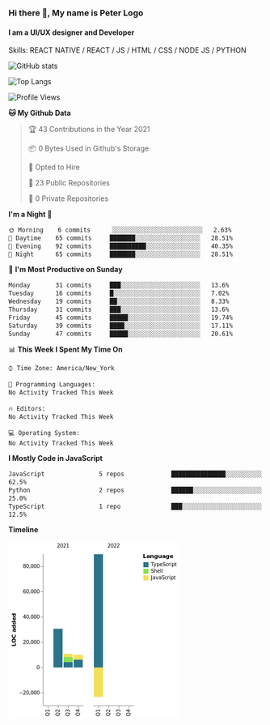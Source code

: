 ### Hi there 👋, My name is Peter Logo
#### I am a UI/UX designer and Developer
Skills: REACT NATIVE / REACT / JS / HTML / CSS / NODE JS / PYTHON

![GitHub stats](https://github-readme-stats.vercel.app/api?username=peterlogo&show_icons=true&count_private=true&theme=dark)

![Top Langs](https://github-readme-stats.vercel.app/api/top-langs/?username=peterlogo&theme=dark&layout=compact)

<!--START_SECTION:waka-->
![Profile Views](http://img.shields.io/badge/Profile%20Views-2-blue)

**🐱 My Github Data** 

> 🏆 43 Contributions in the Year 2021
 > 
> 📦 0 Bytes Used in Github's Storage 
 > 
> 💼 Opted to Hire
 > 
> 📜 23 Public Repositories 
 > 
> 🔑 0 Private Repositories  
 > 
**I'm a Night 🦉** 

```text
🌞 Morning    6 commits      ░░░░░░░░░░░░░░░░░░░░░░░░░   2.63% 
🌆 Daytime    65 commits     ███████░░░░░░░░░░░░░░░░░░   28.51% 
🌃 Evening    92 commits     ██████████░░░░░░░░░░░░░░░   40.35% 
🌙 Night      65 commits     ███████░░░░░░░░░░░░░░░░░░   28.51%

```
📅 **I'm Most Productive on Sunday** 

```text
Monday       31 commits     ███░░░░░░░░░░░░░░░░░░░░░░   13.6% 
Tuesday      16 commits     █░░░░░░░░░░░░░░░░░░░░░░░░   7.02% 
Wednesday    19 commits     ██░░░░░░░░░░░░░░░░░░░░░░░   8.33% 
Thursday     31 commits     ███░░░░░░░░░░░░░░░░░░░░░░   13.6% 
Friday       45 commits     █████░░░░░░░░░░░░░░░░░░░░   19.74% 
Saturday     39 commits     ████░░░░░░░░░░░░░░░░░░░░░   17.11% 
Sunday       47 commits     █████░░░░░░░░░░░░░░░░░░░░   20.61%

```


📊 **This Week I Spent My Time On** 

```text
⌚︎ Time Zone: America/New_York

💬 Programming Languages: 
No Activity Tracked This Week

🔥 Editors: 
No Activity Tracked This Week

💻 Operating System: 
No Activity Tracked This Week

```

**I Mostly Code in JavaScript** 

```text
JavaScript               5 repos             ███████████████░░░░░░░░░░   62.5% 
Python                   2 repos             ██████░░░░░░░░░░░░░░░░░░░   25.0% 
TypeScript               1 repo              ███░░░░░░░░░░░░░░░░░░░░░░   12.5%

```


**Timeline**

![Chart not found](https://raw.githubusercontent.com/peterlogo/peterlogo/main/charts/bar_graph.png) 


<!--END_SECTION:waka-->


